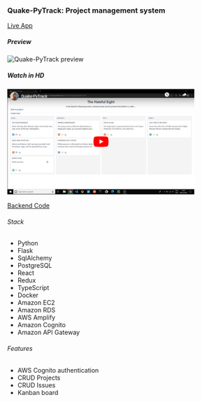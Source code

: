 ### Quake-PyTrack: Project management system


[Live App](https://6e7l3m4eu6.execute-api.us-east-1.amazonaws.com/pytrack-stage/app/index.html)


##### Preview

<img src='./pytrack.gif' alt='Quake-PyTrack preview' />



##### Watch in HD

<a href="https://www.youtube.com/watch?v=2734FX6eGbU" 
target="_blank"><img src="./pytrack.png" 
alt="Quake-Track" width="428" height="241" /></a>



[Backend Code](https://github.com/eozgit/pytrack-flask)



###### Stack
-   Python
-   Flask
-   SqlAlchemy
-   PostgreSQL
-   React
-   Redux
-   TypeScript
-   Docker
-   Amazon EC2
-   Amazon RDS
-   AWS Amplify
-   Amazon Cognito
-   Amazon API Gateway



###### Features
-   AWS Cognito authentication
-   CRUD Projects
-   CRUD Issues
-   Kanban board
